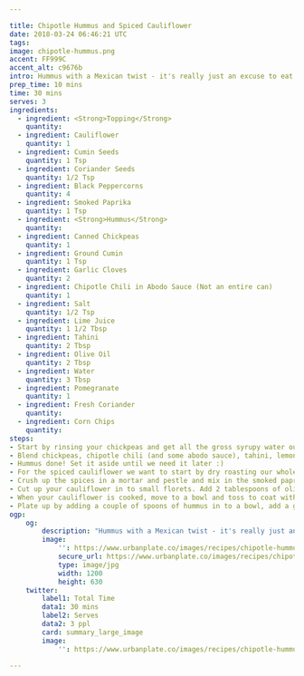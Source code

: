 ```yaml
---

title: Chipotle Hummus and Spiced Cauliflower
date: 2018-03-24 06:46:21 UTC
tags:
image: chipotle-hummus.png
accent: FF999C
accent_alt: c9676b
intro: Hummus with a Mexican twist - it's really just an excuse to eat hummus as a meal. Adding Pomegranate seeds adds a refreshing burst to cut through the spice and mellow out with the coriander.
prep_time: 10 mins
time: 30 mins
serves: 3
ingredients:
  - ingredient: <Strong>Topping</Strong>
    quantity: 
  - ingredient: Cauliflower
    quantity: 1
  - ingredient: Cumin Seeds
    quantity: 1 Tsp
  - ingredient: Coriander Seeds
    quantity: 1/2 Tsp
  - ingredient: Black Peppercorns
    quantity: 4
  - ingredient: Smoked Paprika
    quantity: 1 Tsp
  - ingredient: <Strong>Hummus</Strong>
    quantity: 
  - ingredient: Canned Chickpeas
    quantity: 1
  - ingredient: Ground Cumin
    quantity: 1 Tsp
  - ingredient: Garlic Cloves
    quantity: 2
  - ingredient: Chipotle Chili in Abodo Sauce (Not an entire can)
    quantity: 1
  - ingredient: Salt
    quantity: 1/2 Tsp
  - ingredient: Lime Juice
    quantity: 1 1/2 Tbsp
  - ingredient: Tahini
    quantity: 2 Tbsp
  - ingredient: Olive Oil
    quantity: 2 Tbsp
  - ingredient: Water
    quantity: 3 Tbsp
  - ingredient: Pomegranate
    quantity: 1
  - ingredient: Fresh Coriander
    quantity: 
  - ingredient: Corn Chips
    quantity: 
steps:
- Start by rinsing your chickpeas and get all the gross syrupy water out of there.
- Blend chickpeas, chipotle chili (and some abodo sauce), tahini, lemon juice, ground cumin, water, garlic cloves, olive oil, salt.
- Hummus done! Set it aside until we need it later :)
- For the spiced cauliflower we want to start by dry roasting our whole spices of cumin seeds, coriander seeds, black peppercorns in a frypan on medium heat for about 30 seconds or until fragrant.
- Crush up the spices in a mortar and pestle and mix in the smoked paprika. Set aside.
- Cut up your cauliflower in to small florets. Add 2 tablespoons of olive oil to a frypan on medium-high heat. Wait until oil is hot and add your cauliflower in batches. Turn occasionally and cook for about 5 - 10 minutes until golden brown.
- When your cauliflower is cooked, move to a bowl and toss to coat with the spice mixture.
- Plate up by adding a couple of spoons of hummus in to a bowl, add a good helping of cauliflower and top with cut up coriander, slightly crushed corn chips and a couple of pomegranate seeds.
ogp:
    og:
        description: "Hummus with a Mexican twist - it's really just an excuse to eat hummus as a meal. Adding Pomegranate seeds adds a refreshing burst to cut through the spice and mellow out with the coriander"
        image:
            '': https://www.urbanplate.co/images/recipes/chipotle-hummus-share.jpg
            secure_url: https://www.urbanplate.co/images/recipes/chipotle-hummus-share.jpg
            type: image/jpg
            width: 1200
            height: 630
    twitter:
        label1: Total Time
        data1: 30 mins
        label2: Serves
        data2: 3 ppl
        card: summary_large_image
        image:
            '': https://www.urbanplate.co/images/recipes/chipotle-hummus-share.jpg

---
```

